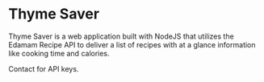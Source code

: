 # Thyme Saver
Thyme Saver is a web application built with NodeJS that utilizes the Edamam Recipe API to deliver a list of recipes with at a glance information like cooking time and calories. 

Contact for API keys. 
